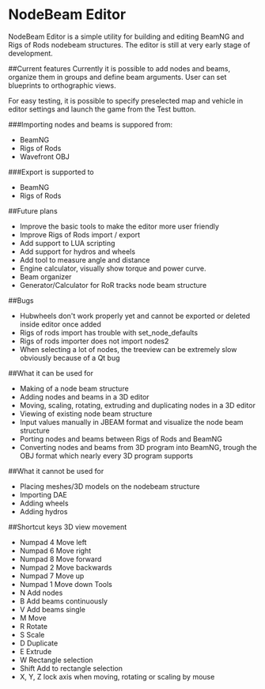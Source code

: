 NodeBeam Editor
==============

NodeBeam Editor is a simple utility for building and editing BeamNG and Rigs of Rods nodebeam structures. The editor is still at very early stage of development.

##Current features
Currently it is possible to add nodes and beams, organize them in groups and define beam arguments. User can set blueprints to orthographic views. 

For easy testing, it is possible to specify preselected map and vehicle in editor settings and launch the game from the Test button.

###Importing nodes and beams is suppored from:
* BeamNG
* Rigs of Rods
* Wavefront OBJ

###Export is supported to
* BeamNG
* Rigs of Rods

##Future plans
* Improve the basic tools to make the editor more user friendly
* Improve Rigs of Rods import / export
* Add support to LUA scripting
* Add support for hydros and wheels
* Add tool to measure angle and distance
* Engine calculator, visually show torque and power curve.
* Beam organizer
* Generator/Calculator for RoR tracks node beam structure

##Bugs
* Hubwheels don't work properly yet and cannot be exported or deleted inside editor once added
* Rigs of rods import has trouble with set_node_defaults
* Rigs of rods importer does not import nodes2
* When selecting a lot of nodes, the treeview can be extremely slow obviously because of a Qt bug

##What it can be used for
* Making of a node beam structure
* Adding nodes and beams in a 3D editor
* Moving, scaling, rotating, extruding and duplicating nodes in a 3D editor
* Viewing of existing node beam structure
* Input values manually in JBEAM format and visualize the node beam structure
* Porting nodes and beams between Rigs of Rods and BeamNG
* Converting nodes and beams from 3D program into BeamNG, trough the OBJ format which nearly every 3D program supports

##What it cannot be used for
* Placing meshes/3D models on the nodebeam structure
* Importing DAE
* Adding wheels
* Adding hydros

##Shortcut keys
3D view movement
* Numpad 4 Move left
* Numpad 6 Move right
* Numpad 8 Move forward
* Numpad 2 Move backwards
* Numpad 7 Move up
* Numpad 1 Move down
Tools
* N  Add nodes
* B  Add beams continuously
* V  Add beams single
* M  Move
* R  Rotate
* S  Scale
* D  Duplicate
* E  Extrude
* W  Rectangle selection
* Shift Add to rectangle selection
* X, Y, Z lock axis when moving, rotating or scaling by mouse